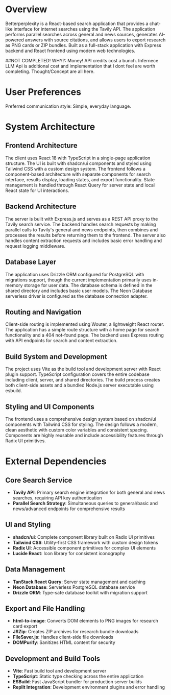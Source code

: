 # Overview

Betterperplexity is a React-based search application that provides a chat-like interface for internet searches using the Tavily API. The application performs parallel searches across general and news sources, generates AI-powered answers with source citations, and allows users to export research as PNG cards or ZIP bundles. Built as a full-stack application with Express backend and React frontend using modern web technologies.

##NOT COMPLETED!
WHY?:  Money! API credits cost a bunch. Infernece LLM Api is additional cost and implementation that I dont feel are worth completing. Thought/Concept are all here.
# User Preferences

Preferred communication style: Simple, everyday language.

# System Architecture

## Frontend Architecture
The client uses React 18 with TypeScript in a single-page application structure. The UI is built with shadcn/ui components and styled using Tailwind CSS with a custom design system. The frontend follows a component-based architecture with separate components for search interface, results display, loading states, and export functionality. State management is handled through React Query for server state and local React state for UI interactions.

## Backend Architecture  
The server is built with Express.js and serves as a REST API proxy to the Tavily search service. The backend handles search requests by making parallel calls to Tavily's general and news endpoints, then combines and processes the results before returning them to the frontend. The server also handles content extraction requests and includes basic error handling and request logging middleware.

## Database Layer
The application uses Drizzle ORM configured for PostgreSQL with migrations support, though the current implementation primarily uses in-memory storage for user data. The database schema is defined in the shared directory and includes basic user models. The Neon Database serverless driver is configured as the database connection adapter.

## Routing and Navigation
Client-side routing is implemented using Wouter, a lightweight React router. The application has a simple route structure with a home page for search functionality and a 404 not-found page. The backend uses Express routing with API endpoints for search and content extraction.

## Build System and Development
The project uses Vite as the build tool and development server with React plugin support. TypeScript configuration covers the entire codebase including client, server, and shared directories. The build process creates both client-side assets and a bundled Node.js server executable using esbuild.

## Styling and UI Components
The frontend uses a comprehensive design system based on shadcn/ui components with Tailwind CSS for styling. The design follows a modern, clean aesthetic with custom color variables and consistent spacing. Components are highly reusable and include accessibility features through Radix UI primitives.

# External Dependencies

## Core Search Service
- **Tavily API**: Primary search engine integration for both general and news searches, requiring API key authentication
- **Parallel Search Strategy**: Simultaneous queries to general/basic and news/advanced endpoints for comprehensive results

## UI and Styling
- **shadcn/ui**: Complete component library built on Radix UI primitives
- **Tailwind CSS**: Utility-first CSS framework with custom design tokens
- **Radix UI**: Accessible component primitives for complex UI elements
- **Lucide React**: Icon library for consistent iconography

## Data Management
- **TanStack React Query**: Server state management and caching
- **Neon Database**: Serverless PostgreSQL database service
- **Drizzle ORM**: Type-safe database toolkit with migration support

## Export and File Handling
- **html-to-image**: Converts DOM elements to PNG images for research card export
- **JSZip**: Creates ZIP archives for research bundle downloads
- **FileSaver.js**: Handles client-side file downloads
- **DOMPurify**: Sanitizes HTML content for security

## Development and Build Tools
- **Vite**: Fast build tool and development server
- **TypeScript**: Static type checking across the entire application
- **ESBuild**: Fast JavaScript bundler for production server builds
- **Replit Integration**: Development environment plugins and error handling
